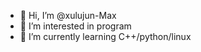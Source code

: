 - 👋 Hi, I’m @xulujun-Max
- 👀 I’m interested in program
- 🌱 I’m currently learning C++/python/linux

<!---
xulujun-Max/xulujun-Max is a ✨ special ✨ repository because its `README.md` (this file) appears on your GitHub profile.
You can click the Preview link to take a look at your changes.
--->
